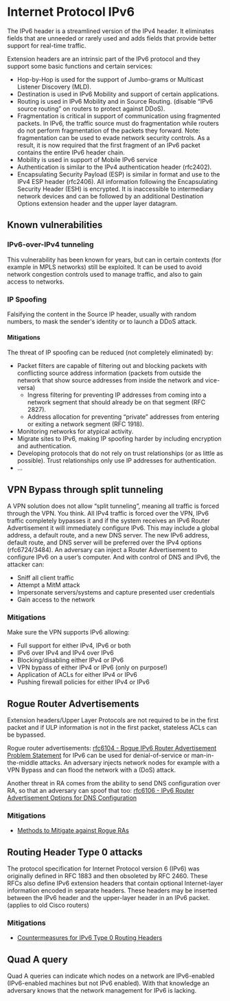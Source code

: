# Internet Protocol IPv6

The IPv6 header is a streamlined version of the IPv4 header. It eliminates fields that are unneeded or rarely used and adds fields that provide better support for real-time traffic. 

Extension headers are an intrinsic part of the IPv6 protocol and they support some basic functions and certain services:

* Hop-by-Hop is used for the support of Jumbo-grams or Multicast Listener Discovery (MLD).
* Destination is used in IPv6 Mobility and support of certain applications.
* Routing is used in IPv6 Mobility and in Source Routing. (disable “IPv6 source routing” on routers to protect against DDoS).
* Fragmentation is critical in support of communication using fragmented packets. In IPv6, the traffic source must do fragmentation while routers do not perform fragmentation of the packets they forward. Note: fragmentation can be used to evade network security controls. As a result, it is now required that the first fragment of an IPv6 packet contains the entire IPv6 header chain.
* Mobility is used in support of Mobile IPv6 service
* Authentication is similar to the IPv4 authentication header (rfc2402).
* Encapsulating Security Payload (ESP) is similar in format and use to the IPv4 ESP header (rfc2406). All information following the Encapsulating Security Header (ESH) is encrypted. It is inaccessible to intermediary network devices and can be followed by an additional Destination Options extension header and the upper layer datagram.

## Known vulnerabilities

### IPv6-over-IPv4 tunneling

This vulnerability has been known for years, but can in certain contexts (for example in MPLS networks) still be exploited. It can be used to avoid network congestion controls used to manage traffic, and also to gain access to networks.

### IP Spoofing

Falsifying the content in the Source IP header, usually with random numbers, to mask the sender's identity or to launch a DDoS attack. 

#### Mitigations
The threat of IP spoofing can be reduced (not completely eliminated) by:

* Packet filters are capable of filtering out and blocking packets with conflicting source address information (packets from outside the network that show source addresses from inside the network and vice-versa)
    * Ingress filtering for preventing IP addresses from coming into a network segment that should already be on that segment (RFC 2827).
    * Address allocation for preventing “private” addresses from entering or exiting a network segment (RFC 1918).
* Monitoring networks for atypical activity.
* Migrate sites to IPv6, making IP spoofing harder by including encryption and authentication.
* Developing protocols that do not rely on trust relationships (or as little as possible). Trust relationships only use IP addresses for authentication.
* ... 

## VPN Bypass through split tunneling
A VPN solution does not allow “split tunneling”, meaning all traffic is forced through the VPN. You think. All IPv4 traffic is forced over the VPN, IPv6 traffic completely bypasses it and if the system receives an IPv6 Router Advertisement it will immediately configure IPv6. This may include a global address, a default route, and a new DNS server. The new IPv6 address, default route, and DNS server will be preferred over the IPv4 options (rfc6724/3484). An adversary can inject a Router Advertisement to configure IPv6 on a user’s computer. And with control of DNS and IPv6, the attacker can:
* Sniff all client traffic
* Attempt a MitM attack
* Impersonate servers/systems and capture presented user credentials 
* Gain access to the network

### Mitigations
Make sure the VPN supports IPv6 allowing:
* Full support for either IPv4, IPv6 or both
* IPv6 over IPv4 and IPv4 over IPv6
* Blocking/disabling either IPv4 or IPv6
* VPN bypass of either IPv4 or IPv6 (only on purpose!)
* Application of ACLs for either IPv4 or IPv6
* Pushing firewall policies for either IPv4 or IPv6

## Rogue Router Advertisements

Extension headers/Upper Layer Protocols are not required to be in the first packet and if ULP information is not in the first packet, stateless ACLs can be bypassed.

Rogue router advertisements: [rfc6104 - Rogue IPv6 Router Advertisement Problem Statement](https://tools.ietf.org/html/rfc6104) for IPv6 can be used for denial-of-service or man-in-the-middle attacks. An adversary injects network nodes for example with a VPN Bypass and can flood the network with a (DoS) attack.

Another threat in RA comes from the ability to send DNS configuration over RA, so that an adversary can spoof that too: [rfc6106 - IPv6 Router Advertisement Options for DNS Configuration](http://tools.ietf.org/html/rfc6106)

### Mitigations
* [Methods to Mitigate against Rogue RAs](https://tools.ietf.org/html/rfc6104#section-3)

## Routing Header Type 0 attacks
The protocol specification for Internet Protocol version 6 (IPv6) was originally defined in RFC 1883 and then obsoleted by RFC 2460. These RFCs also define IPv6 extension headers that contain optional Internet-layer information encoded in separate headers. These headers may be inserted between the IPv6 header and the upper-layer header in an IPv6 packet. (applies to old Cisco routers)

### Mitigations
* [Countermeasures for IPv6 Type 0 Routing Headers](https://tools.cisco.com/security/center/resources/countermeasures_ipv6_type_0.html#7)

## Quad A query

Quad A queries can indicate which nodes on a network are IPv6-enabled (IPv6-enabled machines but not IPv6 enabled). With that knowledge an adversary knows that the network management for IPv6 is lacking.











